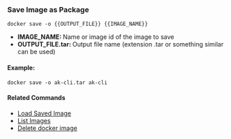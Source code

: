 ### Save Image as Package

`docker save -o {{OUTPUT_FILE}} {{IMAGE_NAME}}`

- <b>IMAGE_NAME: </b> Name or image id of the image to save
- <b>OUTPUT_FILE.tar: </b>Output file name (extension .tar or something similar can be used)

#### Example:

`docker save -o ak-cli.tar ak-cli`


#### Related Commands

- [Load Saved Image](docker-load.md)
- [List Images](docker-images-list.md)
- [Delete docker image](docker-image-rm.md)